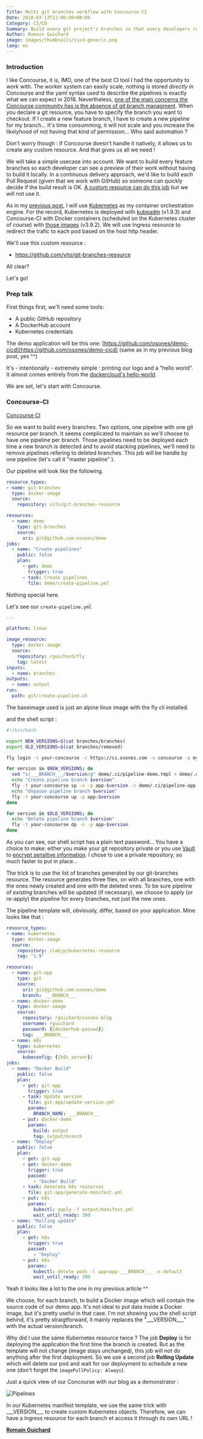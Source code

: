 ```yaml
---
Title: Multi git branches workflow with Concourse-CI
Date: 2018-03-13T11:00:00+00:00
Category: CI/CD
Summary: Build every git project's branches so that every developers can see their changes ! Once again with Concourse-CI !
Author: Romain Guichard
image: images/thumbnails/cicd-generic.png
lang: en
---
```


### Introduction

I like Concourse, it is, IMO, one of the best CI tool I had the opportunity to work with. The worker system can easily scale, nothing is stored _directly_ in Concourse and the yaml syntax used to describe the pipelines is exactly what we can expect in 2018. Nevertheless, [one of the main concerns the Concourse community has is the absence of git branch managment](https://github.com/concourse/concourse/issues/1172). When you declare a git resource, you have to specify the branch you want to checkout. If I create a new feature branch, I have to create a new pipeline for my branch... It's time consumming, it will not scale and you increase the likelyhood of not having that kind of permission... Who said automation ?

Don't worry though : if Concourse doesn't handle it natively, it allows us to create any custom resource. And that gives us all we need !


We will take a simple usecase into account. We want to build every feature branches so each developer can see a preview of their work without having to build it locally. In a continuous delivery approach, we'd like to build each Pull Request (given that we work with GitHub) so someone can quickly decide if the build result is OK. [A custom resource can do this job](https://github.com/jtarchie/github-pullrequest-resource) but we will not use it.


As in my [previous post](https://blog.osones.com/en/building-a-continious-deployment-pipeline-with-kubernetes-and-concourse-ci.html), I will use [Kubernetes](https://kubernetes.io/) as my container orchestration engine. For the record, Kubernetes is deployed with [kubeadm](https://kubernetes.io/docs/setup/independent/create-cluster-kubeadm/) (v1.9.3) and Concourse-CI with Docker containers (scheduled on the Kubernetes cluster of course) with [those images](https://hub.docker.com/r/concourse/concourse/) (v3.9.2). We will use Ingress resource to redirect the trafic to each pod based on the host http header.

We'll use this custom resource :

* https://github.com/vito/git-branches-resource

All clear?

Let's go!

### Prep talk

First things first, we'll need some tools:

* A public GitHub repository
* A DockerHub account
* Kubernetes credentials


The demo application will be this one:
[https://github.com/osones/demo-cicd](https://github.com/osones/demo-cicd) (same as in my previous blog post, yes ^^)

It's - intentionally - extremely simple : printing our logo and a "hello world". It almost comes entirely from the [dockercloud's hello-world](https://hub.docker.com/r/dockercloud/hello-world/).

We are set, let's start with Concourse.

### Concourse-CI

[Concourse CI](/images/concourse-logo.png#center)

So we want to build every branches. Two options, one pipeline with one git resource per branch. It seems complicated to maintain so we'll choose to have one pipeline per branch. Those pipelines need to be deployed each time a new branch is detected and to avoid stacking pipelines, we'll need to remove pipelines refering to deleted branches. This job will be handle by one pipeline (let's call it "master pipeline"
).

Our pipeline will look like the following.

```yaml
resource_types:
- name: git-branches
  type: docker-image
  source:
    repository: vito/git-branches-resource

resources:
  - name: demo
    type: git-branches
    source:
      uri: git@github.com:osones/demo
jobs:
  - name: "Create pipelines"
    public: false
    plan:
      - get: demo
        trigger: true
      - task: Create pipelines
        file: demo/create-pipeline.yml
```

Nothing special here.

Let's see our `create-pipeline.yml̀`

```yaml
---

platform: linux

image_resource:
  type: docker-image
  source:
    repository: rguichard/fly
    tag: latest
inputs:
  - name: branches
outputs:
  - name: output
run:
  path: git/create-pipeline.sh
```

The baseimage used is just an alpine linux image with the fly cli installed.

and the shell script :

```bash
#!/bin/bash

export NEW_VERSIONS=$(cat branches/branches)
export OLD_VERSIONS=$(cat branches/removed)

fly login -t your-concourse -c https://ci.osones.com -u concourse -p mysuperpassword

for version in $NEW_VERSIONS; do
  sed "s/___BRANCH___/$version/g" demo/.ci/pipeline-demo.tmpl > demo/.ci/pipeline-app.result
  echo "Create pipeline branch $version"
  fly -t your-concourse sp -n -p app-$version -c demo/.ci/pipeline-app.result
  echo "Unpause pipeline branch $version"
  fly -t your-concourse up -p app-$version
done

for version in $OLD_VERSIONS; do
  echo "Delete pipeline branch $version"
  fly -t your-concourse dp -n -p app-$version
done
```

As you can see, our shell script has a plain text password... You have a choice to make: either you make your git repository private or you use [Vault](https://www.vaultproject.io/) to [encrypt sensitive information](https://concourse.ci/creds.html#vault). I chose to use a private repository, so much faster to put in place...


The trick is to use the list of branches generated by our git-branches resource. The resource generates three files, on with all branches, one with the ones newly created and one with the deleted ones. To be sure pipeline of _existing_ branches will be updated (if necessary), we choose to apply (or re-apply) the pipeline for every branches, not just the new ones.

The pipeline template will, obviously, differ, based on your application. Mine looks like that :

```yaml
resource_types:
- name: kubernetes
  type: docker-image
  source:
    repository: zlabjp/kubernetes-resource
    tag: "1.9"

resources:
  - name: git-app
    type: git
    source:
      uri: git@github.com:osones/demo
      branch: ___BRANCH___
  - name: docker-demo
    type: docker-image
    source:
      repository: rguichard/osones-blog
      username: rguichard
      password: {{dockerhub-passwd}}
      tag: ___BRANCH___
  - name: k8s
    type: kubernetes
    source:
      kubeconfig: {{k8s_server}}
jobs:
  - name: "Docker Build"
    public: false
    plan:
      - get: git-app
        trigger: true
      - task: Update version
        file: git-app/update-version.yml
        params:
          BRANCH_NAME: ___BRANCH___
      - put: docker-demo
        params:
          build: output
          tag: output/branch
  - name: "Deploy"
    public: false
    plan:
      - get: git-app
      - get: docker-demo
        trigger: true
        passed:
          - "Docker Build"
      - task: Generate k8s resources
        file: git-app/generate-manifest.yml
      - put: k8s
        params:
          kubectl: apply -f output/manifest.yml
          wait_until_ready: 300
  - name: "Rolling update"
    public: false
    plan:
      - get: k8s
        trigger: true
        passed:
          - "Deploy"
      - put: k8s
        params:
          kubectl: delete pods -l app=app-___BRANCH___ -n default
          wait_until_ready: 300
```


Yeah it looks like a lot to the one in my previous article ^^

We choose, for each branch, to build a Docker image which will contain the source code of our demo app. It's not ideal to put data inside a Docker image, but it's pretty useful in that case. I'm not showing you the shell script behind, it's pretty straigtforward, it mainly replaces the "\_\_\_VERSION\_\_\_" with the actual version/branch.

Why did I use the same Kubernetes resource twice ? The job __Deploy__ is for deploying the application the first time the branch is created. But as the template will not change (image stays unchanged), this job will not do anything after the first deployment. So we use a second job __Rolling Update__ which will delete our pod and wait for our deployment to schedule a new one (don't forget the `imagePullPolicy: Always`).

Just a quick view of our Concourse with our blog as a demonstrator :

![Pipelines](/images/concourse-pipelines-branches.png#center)

In our Kubernetes manifest template, we use the same trick with \_\_\_VERSION\_\_\_ to create custom Kubernetes objects. Therefore, we can have a Ingress resource for each branch et access it through its own URL !


**[Romain Guichard](https://fr.linkedin.com/in/romainguichard/en)**
